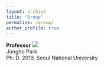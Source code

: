 ```yaml
---
layout: archive
title: "Group"
permalink: /group/
author_profile: true
---
```


**Professor**
![](http://jhparkastro.github.io/files/jpark_resize.jpg) <br /> 
Jongho Park <br />
Ph. D. 2019, Seoul National University
